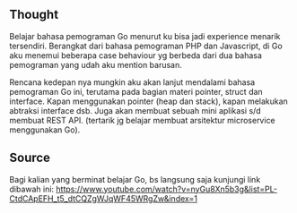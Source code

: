 ## Thought
Belajar bahasa pemograman Go menurut ku bisa jadi experience menarik tersendiri.
Berangkat dari bahasa pemograman PHP dan Javascript, di Go aku menemui beberapa case behaviour yg berbeda
dari dua bahasa pemograman yang udah aku mention barusan.

Rencana kedepan nya mungkin aku akan lanjut mendalami bahasa pemograman Go ini, terutama pada bagian materi
pointer, struct dan interface. Kapan menggunakan pointer (heap dan stack), kapan melakukan abtraksi interface dsb.
Juga akan membuat sebuah mini aplikasi s/d membuat REST API. (tertarik jg belajar membuat arsitektur microservice menggunakan Go).

## Source
Bagi kalian yang berminat belajar Go, bs langsung saja kunjungi link dibawah ini:
https://www.youtube.com/watch?v=nyGu8Xn5b3g&list=PL-CtdCApEFH_t5_dtCQZgWJqWF45WRgZw&index=1